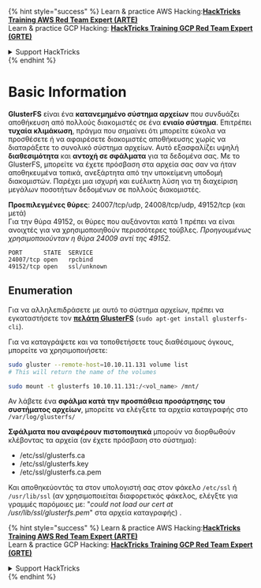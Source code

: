 {% hint style="success" %}
Learn & practice AWS Hacking:<img src="/.gitbook/assets/arte.png" alt="" data-size="line">[**HackTricks Training AWS Red Team Expert (ARTE)**](https://training.hacktricks.xyz/courses/arte)<img src="/.gitbook/assets/arte.png" alt="" data-size="line">\
Learn & practice GCP Hacking: <img src="/.gitbook/assets/grte.png" alt="" data-size="line">[**HackTricks Training GCP Red Team Expert (GRTE)**<img src="/.gitbook/assets/grte.png" alt="" data-size="line">](https://training.hacktricks.xyz/courses/grte)

<details>

<summary>Support HackTricks</summary>

* Check the [**subscription plans**](https://github.com/sponsors/carlospolop)!
* **Join the** 💬 [**Discord group**](https://discord.gg/hRep4RUj7f) or the [**telegram group**](https://t.me/peass) or **follow** us on **Twitter** 🐦 [**@hacktricks\_live**](https://twitter.com/hacktricks\_live)**.**
* **Share hacking tricks by submitting PRs to the** [**HackTricks**](https://github.com/carlospolop/hacktricks) and [**HackTricks Cloud**](https://github.com/carlospolop/hacktricks-cloud) github repos.

</details>
{% endhint %}


# Basic Information

**GlusterFS** είναι ένα **κατανεμημένο σύστημα αρχείων** που συνδυάζει αποθήκευση από πολλούς διακομιστές σε ένα **ενιαίο σύστημα**. Επιτρέπει **τυχαία κλιμάκωση**, πράγμα που σημαίνει ότι μπορείτε εύκολα να προσθέσετε ή να αφαιρέσετε διακομιστές αποθήκευσης χωρίς να διαταράξετε το συνολικό σύστημα αρχείων. Αυτό εξασφαλίζει υψηλή **διαθεσιμότητα** και **αντοχή σε σφάλματα** για τα δεδομένα σας. Με το GlusterFS, μπορείτε να έχετε πρόσβαση στα αρχεία σας σαν να ήταν αποθηκευμένα τοπικά, ανεξάρτητα από την υποκείμενη υποδομή διακομιστών. Παρέχει μια ισχυρή και ευέλικτη λύση για τη διαχείριση μεγάλων ποσοτήτων δεδομένων σε πολλούς διακομιστές.

**Προεπιλεγμένες θύρες**: 24007/tcp/udp, 24008/tcp/udp, 49152/tcp (και μετά)\
Για την θύρα 49152, οι θύρες που αυξάνονται κατά 1 πρέπει να είναι ανοιχτές για να χρησιμοποιηθούν περισσότερες τούβλες. _Προηγουμένως χρησιμοποιούνταν η θύρα 24009 αντί της 49152._
```
PORT      STATE  SERVICE
24007/tcp open   rpcbind
49152/tcp open   ssl/unknown
```
## Enumeration

Για να αλληλεπιδράσετε με αυτό το σύστημα αρχείων, πρέπει να εγκαταστήσετε τον [**πελάτη GlusterFS**](https://download.gluster.org/pub/gluster/glusterfs/LATEST/)  (`sudo apt-get install glusterfs-cli`).

Για να καταγράψετε και να τοποθετήσετε τους διαθέσιμους όγκους, μπορείτε να χρησιμοποιήσετε:
```bash
sudo gluster --remote-host=10.10.11.131 volume list
# This will return the name of the volumes

sudo mount -t glusterfs 10.10.11.131:/<vol_name> /mnt/
```
Αν λάβετε ένα **σφάλμα κατά την προσπάθεια προσάρτησης του συστήματος αρχείων**, μπορείτε να ελέγξετε τα αρχεία καταγραφής στο `/var/log/glusterfs/`

**Σφάλματα που αναφέρουν πιστοποιητικά** μπορούν να διορθωθούν κλέβοντας τα αρχεία (αν έχετε πρόσβαση στο σύστημα):

* /etc/ssl/glusterfs.ca
* /etc/ssl/glusterfs.key
* /etc/ssl/glusterfs.ca.pem

Και αποθηκεύοντάς τα στον υπολογιστή σας στον φάκελο `/etc/ssl` ή `/usr/lib/ssl` (αν χρησιμοποιείται διαφορετικός φάκελος, ελέγξτε για γραμμές παρόμοιες με: "_could not load our cert at /usr/lib/ssl/glusterfs.pem_" στα αρχεία καταγραφής) .

{% hint style="success" %}
Learn & practice AWS Hacking:<img src="/.gitbook/assets/arte.png" alt="" data-size="line">[**HackTricks Training AWS Red Team Expert (ARTE)**](https://training.hacktricks.xyz/courses/arte)<img src="/.gitbook/assets/arte.png" alt="" data-size="line">\
Learn & practice GCP Hacking: <img src="/.gitbook/assets/grte.png" alt="" data-size="line">[**HackTricks Training GCP Red Team Expert (GRTE)**<img src="/.gitbook/assets/grte.png" alt="" data-size="line">](https://training.hacktricks.xyz/courses/grte)

<details>

<summary>Support HackTricks</summary>

* Check the [**subscription plans**](https://github.com/sponsors/carlospolop)!
* **Join the** 💬 [**Discord group**](https://discord.gg/hRep4RUj7f) or the [**telegram group**](https://t.me/peass) or **follow** us on **Twitter** 🐦 [**@hacktricks\_live**](https://twitter.com/hacktricks\_live)**.**
* **Share hacking tricks by submitting PRs to the** [**HackTricks**](https://github.com/carlospolop/hacktricks) and [**HackTricks Cloud**](https://github.com/carlospolop/hacktricks-cloud) github repos.

</details>
{% endhint %}
